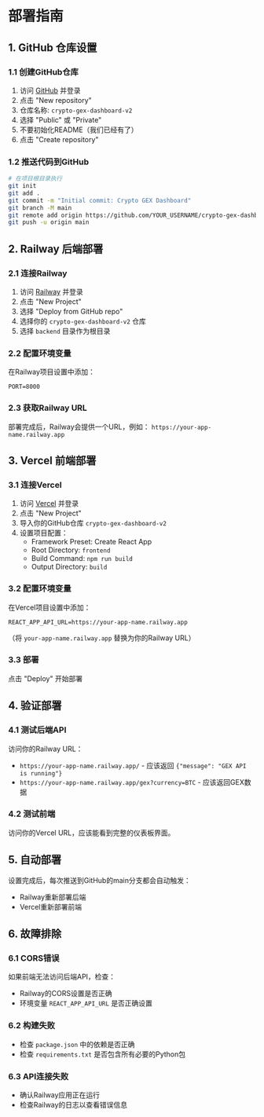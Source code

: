 # 部署指南

## 1. GitHub 仓库设置

### 1.1 创建GitHub仓库
1. 访问 [GitHub](https://github.com) 并登录
2. 点击 "New repository"
3. 仓库名称: `crypto-gex-dashboard-v2`
4. 选择 "Public" 或 "Private"
5. 不要初始化README（我们已经有了）
6. 点击 "Create repository"

### 1.2 推送代码到GitHub
```bash
# 在项目根目录执行
git init
git add .
git commit -m "Initial commit: Crypto GEX Dashboard"
git branch -M main
git remote add origin https://github.com/YOUR_USERNAME/crypto-gex-dashboard-v2.git
git push -u origin main
```

## 2. Railway 后端部署

### 2.1 连接Railway
1. 访问 [Railway](https://railway.app) 并登录
2. 点击 "New Project"
3. 选择 "Deploy from GitHub repo"
4. 选择你的 `crypto-gex-dashboard-v2` 仓库
5. 选择 `backend` 目录作为根目录

### 2.2 配置环境变量
在Railway项目设置中添加：
```
PORT=8000
```

### 2.3 获取Railway URL
部署完成后，Railway会提供一个URL，例如：
`https://your-app-name.railway.app`

## 3. Vercel 前端部署

### 3.1 连接Vercel
1. 访问 [Vercel](https://vercel.com) 并登录
2. 点击 "New Project"
3. 导入你的GitHub仓库 `crypto-gex-dashboard-v2`
4. 设置项目配置：
   - Framework Preset: Create React App
   - Root Directory: `frontend`
   - Build Command: `npm run build`
   - Output Directory: `build`

### 3.2 配置环境变量
在Vercel项目设置中添加：
```
REACT_APP_API_URL=https://your-app-name.railway.app
```
（将 `your-app-name.railway.app` 替换为你的Railway URL）

### 3.3 部署
点击 "Deploy" 开始部署

## 4. 验证部署

### 4.1 测试后端API
访问你的Railway URL：
- `https://your-app-name.railway.app/` - 应该返回 `{"message": "GEX API is running"}`
- `https://your-app-name.railway.app/gex?currency=BTC` - 应该返回GEX数据

### 4.2 测试前端
访问你的Vercel URL，应该能看到完整的仪表板界面。

## 5. 自动部署

设置完成后，每次推送到GitHub的main分支都会自动触发：
- Railway重新部署后端
- Vercel重新部署前端

## 6. 故障排除

### 6.1 CORS错误
如果前端无法访问后端API，检查：
- Railway的CORS设置是否正确
- 环境变量 `REACT_APP_API_URL` 是否正确设置

### 6.2 构建失败
- 检查 `package.json` 中的依赖是否正确
- 检查 `requirements.txt` 是否包含所有必要的Python包

### 6.3 API连接失败
- 确认Railway应用正在运行
- 检查Railway的日志以查看错误信息 